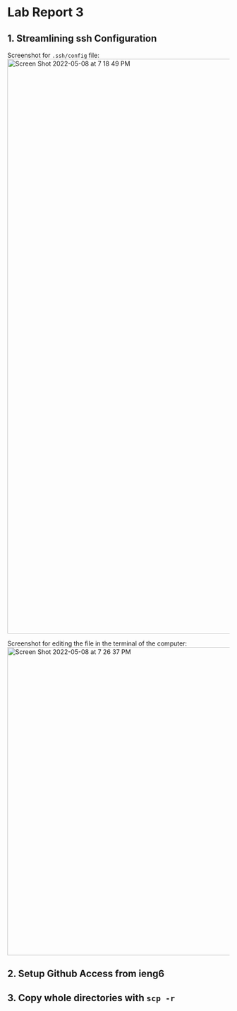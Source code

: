 # Lab Report 3

## 1. Streamlining ssh Configuration

Screenshot for ```.ssh/config``` file:
<img width="1303" alt="Screen Shot 2022-05-08 at 7 18 49 PM" src="https://user-images.githubusercontent.com/103156151/167329750-71120e51-a51e-4f45-bc2e-165fa89449b3.png">

Screenshot for editing the file in the terminal of the computer:
<img width="699" alt="Screen Shot 2022-05-08 at 7 26 37 PM" src="https://user-images.githubusercontent.com/103156151/167330381-ba2c0c0c-e713-4e10-be4d-e1739a87a3f5.png">


## 2. Setup Github Access from ieng6


## 3. Copy whole directories with ```scp -r```

